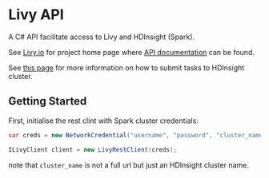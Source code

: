 # Livy API
A C# API facilitate access to Livy and HDInsight (Spark).

See [Livy.io](http://livy.io/) for project home page where [API documentation](https://github.com/cloudera/livy#rest-api) can be found.

See [this page](https://docs.microsoft.com/en-us/azure/hdinsight/hdinsight-apache-spark-livy-rest-interface) for more information on how to submit tasks to HDInsight cluster.

## Getting Started

First, initialise the rest clint with Spark cluster credentials:

```csharp
var creds = new NetworkCredential("username", "password", "cluster_name");

ILivyClient client = new LivyRestClient(creds);
```

note that `cluster_name` is not a full url but just an HDInsight cluster name.




